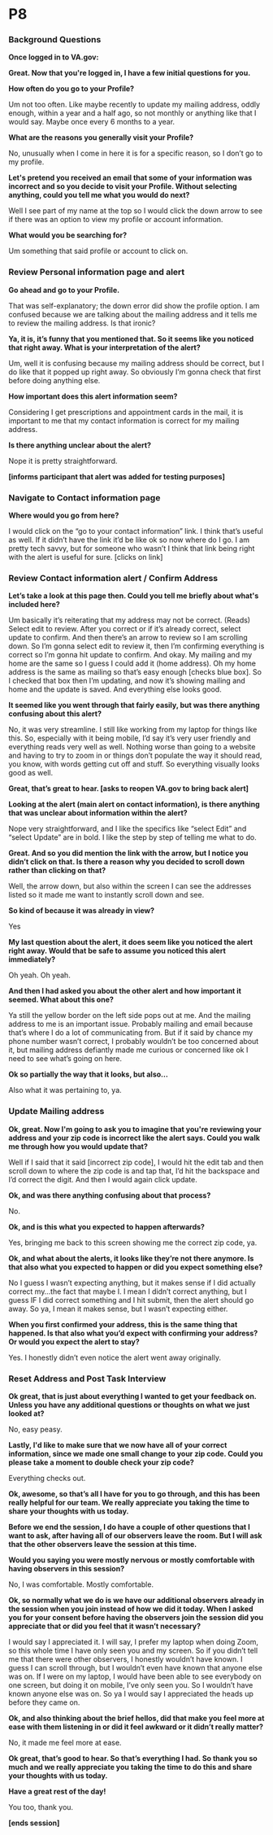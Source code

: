 # P8

### Background Questions

**Once logged in to VA.gov:**

**Great. Now that you're logged in, I have a few initial questions for you.**

**How often do you go to your Profile?**

Um not too often. Like maybe recently to update my mailing address, oddly enough, within a year and a half ago, so not monthly or anything like that I would say. Maybe once every 6 months to a year. 

**What are the reasons you generally visit your Profile?**  

No, unusually when I come in here it is for a specific reason, so I don’t go to my profile.

**Let's pretend you received an email that some of your information was incorrect and so you decide to visit your Profile. Without selecting anything, could you tell me what you would do next?** 

Well I see part of my name at the top so I would click the down arrow to see if there was an option to view my profile or account information.

**What would you be searching for?** 

Um something that said profile or account to click on.

### Review Personal information page and alert 

**Go ahead and go to your Profile.** 

That was self-explanatory; the down error did show the profile option. I am confused because we are talking about the mailing address and it tells me to review the mailing address. Is that ironic?

**Ya, it is, it’s funny that you mentioned that. So it seems like you noticed that right away. What is your interpretation of the alert?** 

Um, well it is confusing because my mailing address should be correct, but I do like that it popped up right away. So obviously I’m gonna check that first before doing anything else.

**How important does this alert information seem?** 

Considering I get prescriptions and appointment cards in the mail, it is important to me that my contact information is correct for my mailing address.

**Is there anything unclear about the alert?** 

Nope it is pretty straightforward.

**[informs participant that alert was added for testing purposes]**

### Navigate to Contact information page

**Where would you go from here?** 

I would click on the “go to your contact information” link. I think that’s useful as well. If it didn’t have the link it’d be like ok so now where do I go. I am pretty tech savvy, but for someone who wasn’t I think that link being right with the alert is useful for sure. [clicks on link]

### Review Contact information alert / Confirm Address

**Let’s take a look at this page then. Could you tell me briefly about what's included here?** 

Um basically it’s reiterating that my address may not be correct. (Reads) Select edit to review. After you correct or if it’s already correct, select update to confirm. And then there’s an arrow to review so I am scrolling down. So I’m gonna select edit to review it, then I’m confirming everything is correct so I’m gonna hit update to confirm. And okay. My mailing and my home are the same so I guess I could add it (home address). Oh my home address is the same as mailing so that’s easy enough [checks blue box]. So I checked that box then I’m updating, and now it’s showing mailing and home and the update is saved. And everything else looks good.

**It seemed like you went through that fairly easily, but was there anything confusing about this alert?** 

No, it was very streamline. I still like working from my laptop for things like this. So, especially with it being mobile, I’d say it’s very user friendly and everything reads very well as well. Nothing worse than going to a website and having to try to zoom in or things don’t populate the way it should read, you know, with words getting cut off and stuff. So everything visually looks good as well.

**Great, that’s great to hear. [asks to reopen VA.gov to bring back alert]** 

**Looking at the alert (main alert on contact information), is there anything that was unclear about information within the alert?**

Nope very straightforward, and I like the specifics like “select Edit” and “select Update” are in bold. I like the step by step of telling me what to do.

**Great. And so you did mention the link with the arrow, but I notice you didn’t click on that. Is there a reason why you decided to scroll down rather than clicking on that?** 

Well, the arrow down, but also within the screen I can see the addresses listed so it made me want to instantly scroll down and see.

**So kind of because it was already in view?** 

Yes

**My last question about the alert, it does seem like you noticed the alert right away. Would that be safe to assume you noticed this alert immediately?**

Oh yeah. Oh yeah.

**And then I had asked you about the other alert and how important it seemed. What about this one?**

Ya still the yellow border on the left side pops out at me. And the mailing address to me is an important issue. Probably mailing and email because that’s where I do a lot of communicating from. But if it said by chance my phone number wasn’t correct, I probably wouldn’t be too concerned about it, but mailing address defiantly made me curious or concerned like ok I need to see what’s going on here. 

**Ok so partially the way that it looks, but also…** 

Also what it was pertaining to, ya.

### Update Mailing address

**Ok, great. Now I'm going to ask you to imagine that you're reviewing your address and your zip code is incorrect like the alert says. Could you walk me through how you would update that?** 

Well if I said that it said [incorrect zip code], I would hit the edit tab and then scroll down to where the zip code is and tap that, I’d hit the backspace and I’d correct the digit. And then I would again click update.

**Ok, and was there anything confusing about that process?** 

No.

**Ok, and is this what you expected to happen afterwards?**

Yes, bringing me back to this screen showing me the correct zip code, ya. 

**Ok, and what about the alerts, it looks like they’re not there anymore. Is that also what you expected to happen or did you expect something else?**

No I guess I wasn’t expecting anything, but it makes sense if I did actually correct my…the fact that maybe I. I mean I didn’t correct anything, but I guess IF I did correct something and I hit submit, then the alert should go away. So ya, I mean it makes sense, but I wasn’t expecting either.

**When you first confirmed your address, this is the same thing that happened. Is that also what you’d expect with confirming your address? Or would you expect the alert to stay?**

Yes. I honestly didn’t even notice the alert went away originally.

### Reset Address and Post Task Interview

**Ok great, that is just about everything I wanted to get your feedback on. Unless you have any additional questions or thoughts on what we just looked at?**

No, easy peasy.

**Lastly, I'd like to make sure that we now have all of your correct information, since we made one small change to your zip code. Could you please take a moment to double check your zip code?** 

Everything checks out.

**Ok, awesome, so that’s all I have for you to go through, and this has been really helpful for our team. We really appreciate you taking the time to share your thoughts with us today.** 

**Before we end the session, I do have a couple of other questions that I want to ask, after having all of our observers leave the room. But I will ask that the other observers leave the session at this time.**

**Would you saying you were mostly  nervous or mostly comfortable with having observers in this session?** 

No, I was comfortable. Mostly comfortable.

**Ok, so normally what we do is we have our additional observers already in the session when you join instead of how we did it today. When I asked you for your consent before having the observers join the session did you appreciate that or did you feel that it wasn’t necessary?** 

I would say I appreciated it. I will say, I prefer my laptop when doing Zoom, so this whole time I have only seen you and my screen. So if you didn’t tell me that there were other observers, I honestly wouldn’t have known. I guess I can scroll through, but I wouldn’t even have known that anyone else was on. If I were on my laptop, I would have been able to see everybody on one screen, but doing it on mobile, I’ve only seen you. So I wouldn’t have known anyone else was on. So ya I would say I appreciated the heads up before they came on.

**Ok, and also thinking about the brief hellos, did that make you feel more at ease with them listening in or did it feel awkward or it didn’t really matter?**

No, it made me feel more at ease.

**Ok great, that’s good to hear. So that’s everything I had. So thank you so much and we really appreciate you taking the time to do this and share your thoughts with us today.** 

**Have a great rest of the day!** 

You too, thank you.

**[ends session]**
